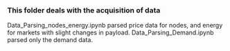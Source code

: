 ### This folder deals with the acquisition of data
Data_Parsing_nodes_energy.ipynb parsed price data for nodes, and energy for markets with slight changes in payload. 
Data_Parsing_Demand.ipynb parsed only the demand data. 
